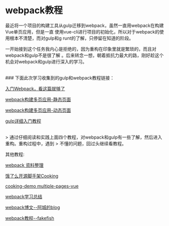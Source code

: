 # webpack教程 #

最近将一个项目的构建工具从gulp迁移到webpack，虽然一直用webpack在构建Vue单页应用，但是一直
使用vue-cli进行项目的初始化，所以对于webpack的使用根本不清楚，而对gulp和g
runt的了解，只停留在知道的阶段。

一开始接到这个任务我内心是拒绝的，因为重构在印象里就是繁琐的，而且对webpack和gulp不是很了解
。后来转念一想，朝着抵抗力最大的路，刚好趁这个机会对webpack和gulp进行深入的学习。

<br/>
### 下面此次学习收集到的gulp和webpack教程链接：
<br/>

[入门Webpack，看这篇就够了](http://www.jianshu.com/p/42e11515c10f)

[webpack构建多页应用-静态页面](https://github.com/vhtml/webpack-MultiPage-static)

[webpack构建多页应用-动态页面](https://github.com/vhtml/webpack-MultiplePage)

[gulp详细入门教程](http://www.ydcss.com/archives/18)

<br/>
> 通过仔细阅读和实践上面四个教程，对webpack和gulp有一些了解，然后进入重构。重构过程中，遇到
> 不懂的问题，回过头继续看教程。

<br/>

其他教程:

[webpack 资料整理](https://github.com/xiaoyu2er/awesome-webpack "webpack 资料整理")

[饿了么开源脚手架Cooking](https://github.com/ElemeFE/cooking)

[cooking-demo multiple-pages-vue](https://github.com/cooking-demo/multiple-pages-vue)

[webpack学习总结](https://github.com/diamont1001/webpack-summary)

[webpack博文--阿城的blog](http://qiutc.me/tags/#webpack)

[webpack教程--fakefish](https://fakefish.github.io/react-webpack-cookbook/index.html)
